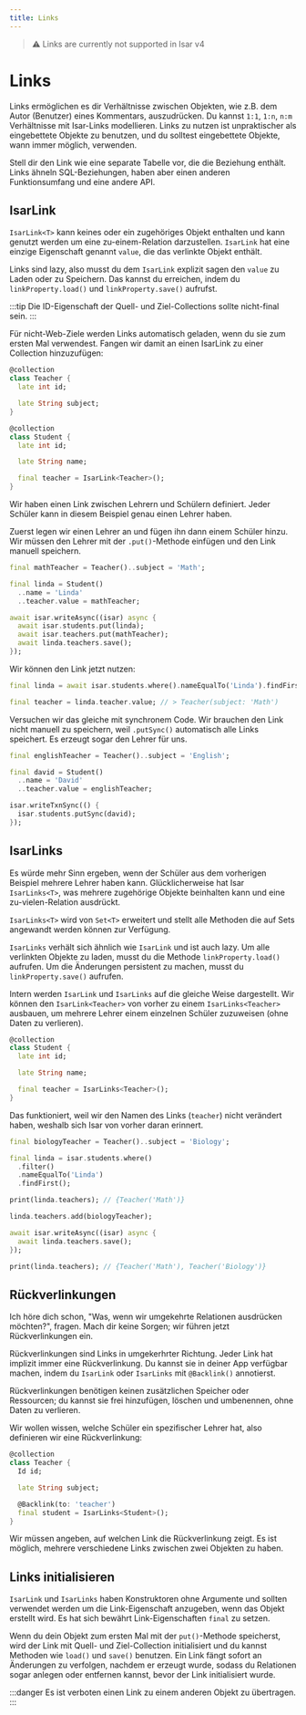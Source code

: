 ```yaml
---
title: Links
---
```


> ⚠️ Links are currently not supported in Isar v4

# Links

Links ermöglichen es dir Verhältnisse zwischen Objekten, wie z.B. dem Autor (Benutzer) eines Kommentars, auszudrücken. Du kannst `1:1`, `1:n`, `n:m` Verhältnisse mit Isar-Links modellieren. Links zu nutzen ist unpraktischer als eingebettete Objekte zu benutzen, und du solltest eingebettete Objekte, wann immer möglich, verwenden.

Stell dir den Link wie eine separate Tabelle vor, die die Beziehung enthält. Links ähneln SQL-Beziehungen, haben aber einen anderen Funktionsumfang und eine andere API.

## IsarLink

`IsarLink<T>` kann keines oder ein zugehöriges Objekt enthalten und kann genutzt werden um eine zu-einem-Relation darzustellen. `IsarLink` hat eine einzige Eigenschaft genannt `value`, die das verlinkte Objekt enthält.

Links sind lazy, also musst du dem `IsarLink` explizit sagen den `value` zu Laden oder zu Speichern. Das kannst du erreichen, indem du `linkProperty.load()` und `linkProperty.save()` aufrufst.

:::tip
Die ID-Eigenschaft der Quell- und Ziel-Collections sollte nicht-final sein.
:::

Für nicht-Web-Ziele werden Links automatisch geladen, wenn du sie zum ersten Mal verwendest. Fangen wir damit an einen IsarLink zu einer Collection hinzuzufügen:

```dart
@collection
class Teacher {
  late int id;

  late String subject;
}

@collection
class Student {
  late int id;

  late String name;

  final teacher = IsarLink<Teacher>();
}
```

Wir haben einen Link zwischen Lehrern und Schülern definiert. Jeder Schüler kann in diesem Beispiel genau einen Lehrer haben.

Zuerst legen wir einen Lehrer an und fügen ihn dann einem Schüler hinzu. Wir müssen den Lehrer mit der `.put()`-Methode einfügen und den Link manuell speichern.

```dart
final mathTeacher = Teacher()..subject = 'Math';

final linda = Student()
  ..name = 'Linda'
  ..teacher.value = mathTeacher;

await isar.writeAsync((isar) async {
  await isar.students.put(linda);
  await isar.teachers.put(mathTeacher);
  await linda.teachers.save();
});
```

Wir können den Link jetzt nutzen:

```dart
final linda = await isar.students.where().nameEqualTo('Linda').findFirst();

final teacher = linda.teacher.value; // > Teacher(subject: 'Math')
```

Versuchen wir das gleiche mit synchronem Code. Wir brauchen den Link nicht manuell zu speichern, weil `.putSync()` automatisch alle Links speichert. Es erzeugt sogar den Lehrer für uns.

```dart
final englishTeacher = Teacher()..subject = 'English';

final david = Student()
  ..name = 'David'
  ..teacher.value = englishTeacher;

isar.writeTxnSync(() {
  isar.students.putSync(david);
});
```

## IsarLinks

Es würde mehr Sinn ergeben, wenn der Schüler aus dem vorherigen Beispiel mehrere Lehrer haben kann. Glücklicherweise hat Isar `IsarLinks<T>`, was mehrere zugehörige Objekte beinhalten kann und eine zu-vielen-Relation ausdrückt.

`IsarLinks<T>` wird von `Set<T>` erweitert und stellt alle Methoden die auf Sets angewandt werden können zur Verfügung.

`IsarLinks` verhält sich ähnlich wie `IsarLink` und ist auch lazy. Um alle verlinkten Objekte zu laden, musst du die Methode `linkProperty.load()` aufrufen. Um die Änderungen persistent zu machen, musst du `linkProperty.save()` aufrufen.

Intern werden `IsarLink` und `IsarLinks` auf die gleiche Weise dargestellt. Wir können den `IsarLink<Teacher>` von vorher zu einem `IsarLinks<Teacher>` ausbauen, um mehrere Lehrer einem einzelnen Schüler zuzuweisen (ohne Daten zu verlieren).

```dart
@collection
class Student {
  late int id;

  late String name;

  final teacher = IsarLinks<Teacher>();
}
```

Das funktioniert, weil wir den Namen des Links (`teacher`) nicht verändert haben, weshalb sich Isar von vorher daran erinnert.

```dart
final biologyTeacher = Teacher()..subject = 'Biology';

final linda = isar.students.where()
  .filter()
  .nameEqualTo('Linda')
  .findFirst();

print(linda.teachers); // {Teacher('Math')}

linda.teachers.add(biologyTeacher);

await isar.writeAsync((isar) async {
  await linda.teachers.save();
});

print(linda.teachers); // {Teacher('Math'), Teacher('Biology')}
```

## Rückverlinkungen

Ich höre dich schon, "Was, wenn wir umgekehrte Relationen ausdrücken möchten?", fragen. Mach dir keine Sorgen; wir führen jetzt Rückverlinkungen ein.

Rückverlinkungen sind Links in umgekerhrter Richtung. Jeder Link hat implizit immer eine Rückverlinkung. Du kannst sie in deiner App verfügbar machen, indem du `IsarLink` oder `IsarLinks` mit `@Backlink()` annotierst.

Rückverlinkungen benötigen keinen zusätzlichen Speicher oder Ressourcen; du kannst sie frei hinzufügen, löschen und umbenennen, ohne Daten zu verlieren.

Wir wollen wissen, welche Schüler ein spezifischer Lehrer hat, also definieren wir eine Rückverlinkung:

```dart
@collection
class Teacher {
  Id id;

  late String subject;

  @Backlink(to: 'teacher')
  final student = IsarLinks<Student>();
}
```

Wir müssen angeben, auf welchen Link die Rückverlinkung zeigt. Es ist möglich, mehrere verschiedene Links zwischen zwei Objekten zu haben.

## Links initialisieren

`IsarLink` und `IsarLinks` haben Konstruktoren ohne Argumente und sollten verwendet werden um die Link-Eigenschaft anzugeben, wenn das Objekt erstellt wird. Es hat sich bewährt Link-Eigenschaften `final` zu setzen.

Wenn du dein Objekt zum ersten Mal mit der `put()`-Methode speicherst, wird der Link mit Quell- und Ziel-Collection initialisiert und du kannst Methoden wie `load()` und `save()` benutzen. Ein Link fängt sofort an Änderungen zu verfolgen, nachdem er erzeugt wurde, sodass du Relationen sogar anlegen oder entfernen kannst, bevor der Link initialisiert wurde.

:::danger
Es ist verboten einen Link zu einem anderen Objekt zu übertragen.
:::
